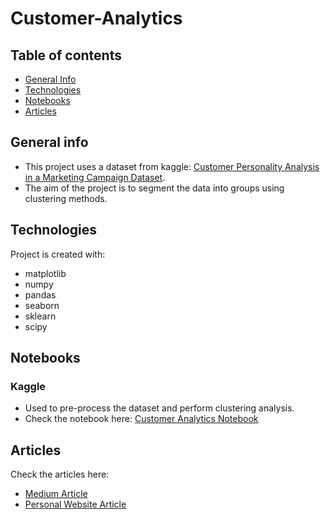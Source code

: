 # Customer-Analytics

## Table of contents
* [General Info](#general-info)
* [Technologies](#technologies)
* [Notebooks](#notebooks)
* [Articles](#articles)

## General info
* This project uses a dataset from kaggle: [Customer Personality Analysis in a Marketing Campaign Dataset](https://www.kaggle.com/datasets/whenamancodes/ideal-customer-analysis-personality-test). 
* The aim of the project is to segment the data into groups using clustering methods.

## Technologies
Project is created with:
* matplotlib
* numpy
* pandas
* seaborn
* sklearn
* scipy

## Notebooks
### Kaggle
* Used to pre-process the dataset and perform clustering analysis. 
* Check the notebook here: [Customer Analytics Notebook](https://www.kaggle.com/code/valeriaf22/customeranalyticsproject)

## Articles 
Check the articles here:
* [Medium Article](https://medium.com/@daython3/segmenting-customer-groups-a-comparative-study-of-hierarchical-and-k-means-clustering-methods-for-f35946d52810)
* [Personal Website Article](https://vfilippou22.wixsite.com/valeria/segmenting-customer-groups)
